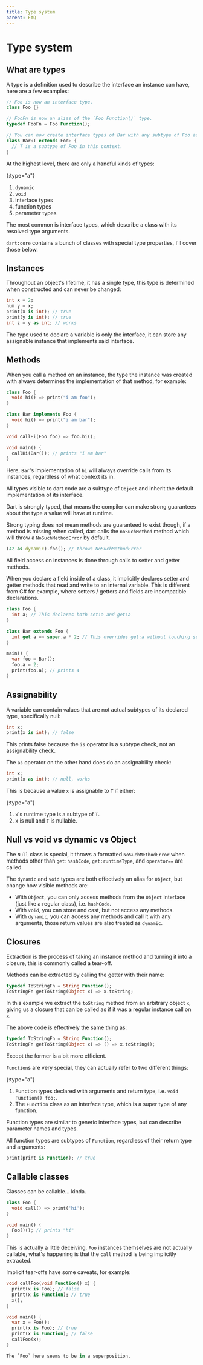 ```yaml
---
title: Type system
parent: FAQ
---
```


# Type system

## What are types

A type is a definition used to describe the interface an instance can have, here are a few examples:

```dart
// Foo is now an interface type.
class Foo {}

// FooFn is now an alias of the `Foo Function()` type.
typedef FooFn = Foo Function();

// You can now create interface types of Bar with any subtype of Foo as the type argument.
class Bar<T extends Foo> {
  // T is a subtype of Foo in this context.
}
```

At the highest level, there are only a handful kinds of types:

{:type="a"}
1. `dynamic`
2. `void`
3. interface types
4. function types
5. parameter types

The most common is interface types, which describe a class with its resolved type arguments.

`dart:core` contains a bunch of classes with special type properties, I'll cover those below.

## Instances

Throughout an object's lifetime, it has a single type, this type is determined when constructed and can never be changed:

```dart
int x = 2;
num y = x;
print(x is int); // true
print(y is int); // true
int z = y as int; // works
```

The type used to declare a variable is only the interface, it can store any assignable instance that implements said
interface.

## Methods

When you call a method on an instance, the type the instance was created with always determines the implementation of
that method, for example:

```dart
class Foo {
  void hi() => print("i am foo");
}

class Bar implements Foo {
  void hi() => print("i am bar");
}

void callHi(Foo foo) => foo.hi();

void main() {
  callHi(Bar()); // prints "i am bar"
}
```

Here, `Bar`'s implementation of `hi` will always override calls from its instances, regardless of what context its in.

All types visible to dart code are a subtype of `Object` and inherit the default implementation of its interface.

Dart is strongly typed, that means the compiler can make strong guarantees about the type a value will have at runtime.

Strong typing does not mean methods are guaranteed to exist though, if a method is missing when called, dart
calls the `noSuchMethod` method which will throw a `NoSuchMethodError` by default.

```dart
(42 as dynamic).foo(); // throws NoSuchMethodError
```

All field access on instances is done through calls to setter and getter methods.

When you declare a field inside of a class, it implicitly declares setter and getter methods that read and write to an
internal variable.
This is different from C# for example, where setters / getters and fields are incompatible declarations.

```dart
class Foo {
  int a; // This declares both set:a and get:a
}

class Bar extends Foo {
  int get a => super.a * 2; // This overrides get:a without touching set:a
}

main() {
  var foo = Bar();
  foo.a = 2;
  print(foo.a); // prints 4
}
```

## Assignability

A variable can contain values that are not actual subtypes of its declared type, specifically null:

```dart
int x;
print(x is int); // false
```

This prints false because the `is` operator is a subtype check, not an assignability check.

The `as` operator on the other hand does do an assignability check:

```dart
int x;
print(x as int); // null, works
```

This is because a value `x` is assignable to `T` if either:

{:type="a"}
1. `x`'s runtime type is a subtype of `T`.
2. x is null and `T` is nullable.

## Null vs void vs dynamic vs Object

The `Null` class is special, it throws a formatted `NoSuchMethodError` when methods other than `get:hashCode`,
`get:runtimeType`, and `operator==` are called.

The `dynamic` and `void` types are both effectively an alias for `Object`, but change how visible methods are:

* With `Object`, you can only access methods from the `Object` interface (just like a regular class), i.e. `hashCode`.
* With `void`, you can store and cast, but not access any methods.
* With `dynamic`, you can access any methods and call it with any arguments, those return values are also treated as
`dynamic`.

## Closures

Extraction is the process of taking an instance method and turning it into a closure, this is commonly called a tear-off.

Methods can be extracted by calling the getter with their name:

```dart
typedef ToStringFn = String Function();
ToStringFn getToString(Object x) => x.toString;
```

In this example we extract the `toString` method from an arbitrary object `x`, giving us a closure that can be called
as if it was a regular instance call on `x`.

The above code is effectively the same thing as:

```dart
typedef ToStringFn = String Function();
ToStringFn getToString(Object x) => () => x.toString();
```

Except the former is a bit more efficient.

`Function`s are very special, they can actually refer to two different things:

{:type="a"}
1. Function types declared with arguments and return type, i.e. `void Function() foo;`.
2. The `Function` class as an interface type, which is a super type of any function.

Function types are similar to generic interface types, but can describe parameter names and types.

All function types are subtypes of `Function`, regardless of their return type and arguments:

```dart
print(print is Function); // true
```

## Callable classes

Classes can be callable... kinda.

```dart
class Foo {
  void call() => print('hi');
}

void main() {
  Foo()(); // prints "hi"
}
```

This is actually a little deceiving, `Foo` instances themselves are not actually callable, what's happening is that
the `call` method is being implicitly extracted.

Implicit tear-offs have some caveats, for example:

```dart
void callFoo(void Function() x) {
  print(x is Foo); // false
  print(x is Function); // true
  x();
}

void main() {
  var x = Foo();
  print(x is Foo); // true
  print(x is Function); // false
  callFoo(x);
}

The `Foo` here seems to be in a superposition, 
```